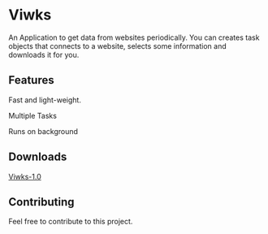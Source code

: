 # Viwks

An Application to get data from websites periodically. You can creates task objects that connects to a website, selects some information and downloads it for you.

## Features
Fast and light-weight.

Multiple Tasks

Runs on background

## Downloads
[Viwks-1.0](https://github.com/Harystolho/Viwks/releases/tag/untagged-ee0df6d444ca9c69ec05)

## Contributing
Feel free to contribute to this project.
